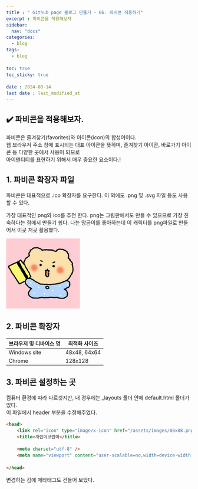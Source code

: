 ```yaml
---
title : " Github page 블로그 만들기 - 06. 파비콘 적용하기"
excerpt : 파비콘을 적용해보자
sidebar:
  nav: "docs"
categories:
  - blog
tags:
  - blog

toc: true
toc_sticky: true

date : 2024-08-14
last date : last_modified_at
---
```


## ✔️ 파비콘을 적용해보자. 
파비콘은 즐겨찾기(favorites)와 아이콘(icon)의 합성어이다.<br>
웹 브라우저 주소 창에 표시되는 대표 아이콘을 뜻하며, 즐겨찾기 아이콘, 바로가기 아이콘 등 다양한 곳에서 사용이 되므로 <br>
아이덴티티를 표현하기 위해서 매우 중요한 요소이다.! 

## 1. 파비콘 확장자 파일
파비콘은 대표적으로 .ico 확장자를 요구한다. 이 외에도 .png 및 .svg 파일 등도 사용 할 수 있다. <br>

가장 대표적인 png와 ico를 추천 한다. 
png는 그림판에서도 만들 수 있으므로 가장 친숙하다는 점에서 만들기 쉽다.
나는 망곰이를 좋아하는데 이 캐릭터를 png파일로 만들어서 이곳 저곳 활용했다.
<div>
<img src="/assets/images/88x88.png" width="200">
</div>


## 2. 파비콘 확장자
| 브라우저 및 디바이스 명 | 최적화 사이즈      |
| ------------ |--------------|
| Windows site | 48x48, 64x64 |
| Chrome | 128x128  |


## 3. 파비콘 설정하는 곳

컴퓨터 환경에 따라 다르겟지만, 내 경우에는
_layouts 폴더 안에 default.html 폴더가 있다. <br>
이 파일에서 header 부분을 수정해주었다.


```html
<head>
    <link rel="icon" type="image/x-icon" href="/assets/images/88x88.png?"/>
    <title>개린이코린이</title>
    
    <meta charset="utf-8" />
    <meta name="viewport" content="user-scalable=no,width=device-width,initial-scale=1.0">

</head>
```
변경하는 김에 메타태그도 건들어 보았다.

